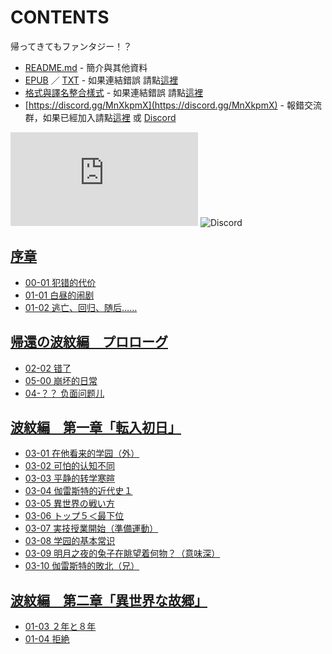 # CONTENTS

帰ってきてもファンタジー！？


- [README.md](README.md) - 簡介與其他資料
- [EPUB](https://gitlab.com/demonovel/epub-txt/blob/master/user_out/%E5%B8%B0%E3%81%A3%E3%81%A6%E3%81%8D%E3%81%A6%E3%82%82%E3%83%95%E3%82%A1%E3%83%B3%E3%82%BF%E3%82%B8%E3%83%BC%EF%BC%81%EF%BC%9F.epub) ／ [TXT](https://gitlab.com/demonovel/epub-txt/blob/master/user_out/out/%E5%B8%B0%E3%81%A3%E3%81%A6%E3%81%8D%E3%81%A6%E3%82%82%E3%83%95%E3%82%A1%E3%83%B3%E3%82%BF%E3%82%B8%E3%83%BC%EF%BC%81%EF%BC%9F.out.txt) - 如果連結錯誤 請點[這裡](https://gitlab.com/demonovel/epub-txt/tree/master)
- [格式與譯名整合樣式](https://github.com/bluelovers/node-novel/blob/master/lib/locales/%E5%B8%B0%E3%81%A3%E3%81%A6%E3%81%8D%E3%81%A6%E3%82%82%E3%83%95%E3%82%A1%E3%83%B3%E3%82%BF%E3%82%B8%E3%83%BC%EF%BC%81%EF%BC%9F.ts) - 如果連結錯誤 請點[這裡](https://github.com/bluelovers/node-novel/tree/master/lib/locales)
- [https://discord.gg/MnXkpmX](https://discord.gg/MnXkpmX) - 報錯交流群，如果已經加入請點[這裡](https://discordapp.com/channels/467794087769014273/467794088285175809) 或 [Discord](https://discordapp.com/channels/@me)


![導航目錄](https://chart.apis.google.com/chart?cht=qr&chs=150x150&chl=https://gitee.com/bluelovers/novel/blob/master/user/帰ってきてもファンタジー！？/導航目錄.md)  ![Discord](https://chart.apis.google.com/chart?cht=qr&chs=150x150&chl=https://discord.gg/MnXkpmX)




## [序章](00000_%E5%BA%8F%E7%AB%A0)

- [00-01 犯错的代价](00000_%E5%BA%8F%E7%AB%A0/00-01%20%E7%8A%AF%E9%94%99%E7%9A%84%E4%BB%A3%E4%BB%B7.txt)
- [01-01 白昼的闹剧](00000_%E5%BA%8F%E7%AB%A0/01-01%20%E7%99%BD%E6%98%BC%E7%9A%84%E9%97%B9%E5%89%A7.txt)
- [01-02 逃亡、回归、随后……](00000_%E5%BA%8F%E7%AB%A0/01-02%20%E9%80%83%E4%BA%A1%E3%80%81%E5%9B%9E%E5%BD%92%E3%80%81%E9%9A%8F%E5%90%8E%E2%80%A6%E2%80%A6.txt)


## [帰還の波紋編　プロローグ](00010_%E5%B8%B0%E9%82%84%E3%81%AE%E6%B3%A2%E7%B4%8B%E7%B7%A8%E3%80%80%E3%83%97%E3%83%AD%E3%83%AD%E3%83%BC%E3%82%B0)

- [02-02 错了](00010_%E5%B8%B0%E9%82%84%E3%81%AE%E6%B3%A2%E7%B4%8B%E7%B7%A8%E3%80%80%E3%83%97%E3%83%AD%E3%83%AD%E3%83%BC%E3%82%B0/02-02%20%E9%94%99%E4%BA%86.txt)
- [05-00 崩坏的日常](00010_%E5%B8%B0%E9%82%84%E3%81%AE%E6%B3%A2%E7%B4%8B%E7%B7%A8%E3%80%80%E3%83%97%E3%83%AD%E3%83%AD%E3%83%BC%E3%82%B0/05-00%20%E5%B4%A9%E5%9D%8F%E7%9A%84%E6%97%A5%E5%B8%B8.txt)
- [04-？？ 负面问题儿](00010_%E5%B8%B0%E9%82%84%E3%81%AE%E6%B3%A2%E7%B4%8B%E7%B7%A8%E3%80%80%E3%83%97%E3%83%AD%E3%83%AD%E3%83%BC%E3%82%B0/01000_04-%EF%BC%9F%EF%BC%9F%20%E8%B4%9F%E9%9D%A2%E9%97%AE%E9%A2%98%E5%84%BF.txt)


## [波紋編　第一章「転入初日」](00020_%E6%B3%A2%E7%B4%8B%E7%B7%A8%E3%80%80%E7%AC%AC%E4%B8%80%E7%AB%A0%E3%80%8C%E8%BB%A2%E5%85%A5%E5%88%9D%E6%97%A5%E3%80%8D)

- [03-01 在他看来的学园（外）](00020_%E6%B3%A2%E7%B4%8B%E7%B7%A8%E3%80%80%E7%AC%AC%E4%B8%80%E7%AB%A0%E3%80%8C%E8%BB%A2%E5%85%A5%E5%88%9D%E6%97%A5%E3%80%8D/03-01%20%E5%9C%A8%E4%BB%96%E7%9C%8B%E6%9D%A5%E7%9A%84%E5%AD%A6%E5%9B%AD%EF%BC%88%E5%A4%96%EF%BC%89.txt)
- [03-02 可怕的认知不同](00020_%E6%B3%A2%E7%B4%8B%E7%B7%A8%E3%80%80%E7%AC%AC%E4%B8%80%E7%AB%A0%E3%80%8C%E8%BB%A2%E5%85%A5%E5%88%9D%E6%97%A5%E3%80%8D/03-02%20%E5%8F%AF%E6%80%95%E7%9A%84%E8%AE%A4%E7%9F%A5%E4%B8%8D%E5%90%8C.txt)
- [03-03 平静的转学寒暄](00020_%E6%B3%A2%E7%B4%8B%E7%B7%A8%E3%80%80%E7%AC%AC%E4%B8%80%E7%AB%A0%E3%80%8C%E8%BB%A2%E5%85%A5%E5%88%9D%E6%97%A5%E3%80%8D/03-03%20%E5%B9%B3%E9%9D%99%E7%9A%84%E8%BD%AC%E5%AD%A6%E5%AF%92%E6%9A%84.txt)
- [03-04 伽雷斯特的近代史１](00020_%E6%B3%A2%E7%B4%8B%E7%B7%A8%E3%80%80%E7%AC%AC%E4%B8%80%E7%AB%A0%E3%80%8C%E8%BB%A2%E5%85%A5%E5%88%9D%E6%97%A5%E3%80%8D/03-04%20%E4%BC%BD%E9%9B%B7%E6%96%AF%E7%89%B9%E7%9A%84%E8%BF%91%E4%BB%A3%E5%8F%B2%EF%BC%91.txt)
- [03-05 異世界の戦い方](00020_%E6%B3%A2%E7%B4%8B%E7%B7%A8%E3%80%80%E7%AC%AC%E4%B8%80%E7%AB%A0%E3%80%8C%E8%BB%A2%E5%85%A5%E5%88%9D%E6%97%A5%E3%80%8D/03-05%20%E7%95%B0%E4%B8%96%E7%95%8C%E3%81%AE%E6%88%A6%E3%81%84%E6%96%B9.txt)
- [03-06 トップ５＜最下位](00020_%E6%B3%A2%E7%B4%8B%E7%B7%A8%E3%80%80%E7%AC%AC%E4%B8%80%E7%AB%A0%E3%80%8C%E8%BB%A2%E5%85%A5%E5%88%9D%E6%97%A5%E3%80%8D/03-06%20%E3%83%88%E3%83%83%E3%83%97%EF%BC%95%EF%BC%9C%E6%9C%80%E4%B8%8B%E4%BD%8D.txt)
- [03-07 実技授業開始（準備運動）](00020_%E6%B3%A2%E7%B4%8B%E7%B7%A8%E3%80%80%E7%AC%AC%E4%B8%80%E7%AB%A0%E3%80%8C%E8%BB%A2%E5%85%A5%E5%88%9D%E6%97%A5%E3%80%8D/03-07%20%E5%AE%9F%E6%8A%80%E6%8E%88%E6%A5%AD%E9%96%8B%E5%A7%8B%EF%BC%88%E6%BA%96%E5%82%99%E9%81%8B%E5%8B%95%EF%BC%89.txt)
- [03-08 学园的基本常识](00020_%E6%B3%A2%E7%B4%8B%E7%B7%A8%E3%80%80%E7%AC%AC%E4%B8%80%E7%AB%A0%E3%80%8C%E8%BB%A2%E5%85%A5%E5%88%9D%E6%97%A5%E3%80%8D/03-08%20%E5%AD%A6%E5%9B%AD%E7%9A%84%E5%9F%BA%E6%9C%AC%E5%B8%B8%E8%AF%86.txt)
- [03-09 明月之夜的兔子在眺望着何物？（意味深）](00020_%E6%B3%A2%E7%B4%8B%E7%B7%A8%E3%80%80%E7%AC%AC%E4%B8%80%E7%AB%A0%E3%80%8C%E8%BB%A2%E5%85%A5%E5%88%9D%E6%97%A5%E3%80%8D/03-09%20%E6%98%8E%E6%9C%88%E4%B9%8B%E5%A4%9C%E7%9A%84%E5%85%94%E5%AD%90%E5%9C%A8%E7%9C%BA%E6%9C%9B%E7%9D%80%E4%BD%95%E7%89%A9%EF%BC%9F%EF%BC%88%E6%84%8F%E5%91%B3%E6%B7%B1%EF%BC%89.txt)
- [03-10 伽雷斯特的敗北（兄）](00020_%E6%B3%A2%E7%B4%8B%E7%B7%A8%E3%80%80%E7%AC%AC%E4%B8%80%E7%AB%A0%E3%80%8C%E8%BB%A2%E5%85%A5%E5%88%9D%E6%97%A5%E3%80%8D/03-10%20%E4%BC%BD%E9%9B%B7%E6%96%AF%E7%89%B9%E7%9A%84%E6%95%97%E5%8C%97%EF%BC%88%E5%85%84%EF%BC%89.txt)


## [波紋編　第二章「異世界な故郷」](00030_%E6%B3%A2%E7%B4%8B%E7%B7%A8%E3%80%80%E7%AC%AC%E4%BA%8C%E7%AB%A0%E3%80%8C%E7%95%B0%E4%B8%96%E7%95%8C%E3%81%AA%E6%95%85%E9%83%B7%E3%80%8D)

- [01-03 ２年と８年](00030_%E6%B3%A2%E7%B4%8B%E7%B7%A8%E3%80%80%E7%AC%AC%E4%BA%8C%E7%AB%A0%E3%80%8C%E7%95%B0%E4%B8%96%E7%95%8C%E3%81%AA%E6%95%85%E9%83%B7%E3%80%8D/01-03%20%EF%BC%92%E5%B9%B4%E3%81%A8%EF%BC%98%E5%B9%B4.txt)
- [01-04 拒絶](00030_%E6%B3%A2%E7%B4%8B%E7%B7%A8%E3%80%80%E7%AC%AC%E4%BA%8C%E7%AB%A0%E3%80%8C%E7%95%B0%E4%B8%96%E7%95%8C%E3%81%AA%E6%95%85%E9%83%B7%E3%80%8D/01-04%20%E6%8B%92%E7%B5%B6.txt)

